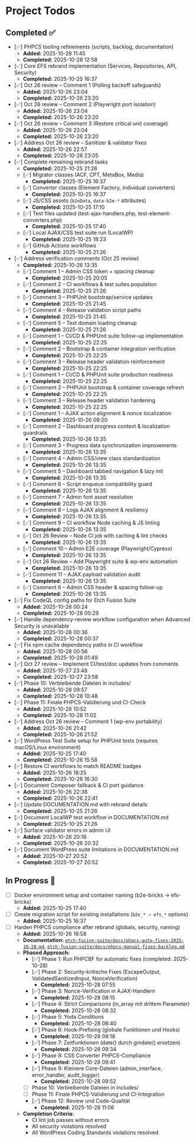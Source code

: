 # Project Todos

## Completed ✅

- [✅] PHPCS tooling refinements (scripts, backlog, documentation)
  - **Added:** 2025-10-28 11:45
  - **Completed:** 2025-10-28 12:58
- [✅] Core EFS rebrand implementation (Services, Repositories, API, Security)
  - **Completed:** 2025-10-25 16:37
- [✅] Oct 26 review – Comment 1 (Polling backoff safeguards)
  - **Added:** 2025-10-26 23:04
  - **Completed:** 2025-10-26 23:20
- [✅] Oct 26 review – Comment 2 (Playwright port isolation)
  - **Added:** 2025-10-26 23:04
  - **Completed:** 2025-10-26 23:20
- [✅] Oct 26 review – Comment 3 (Restore critical unit coverage)
  - **Added:** 2025-10-26 23:04
  - **Completed:** 2025-10-26 23:20
- [✅] Address Oct 26 review – Sanitizer & validator fixes
  - **Added:** 2025-10-26 22:57
  - **Completed:** 2025-10-26 23:05
- [✅] Complete remaining rebrand tasks
  - **Completed:** 2025-10-25 21:26
  - [✅] Migrator classes (ACF, CPT, MetaBox, Media)
    - **Completed:** 2025-10-25 16:37
  - [✅] Converter classes (Element Factory, individual converters)
    - **Completed:** 2025-10-25 16:37
  - [✅] JS/CSS assets (`b2eData`, `data-b2e-*` attributes)
    - **Completed:** 2025-10-25 17:10
  - [✅] Test files updated (test-ajax-handlers.php, test-element-converters.php)
    - **Completed:** 2025-10-25 17:40
  - [✅] Local AJAX/CSS test suite run (LocalWP)
    - **Completed:** 2025-10-25 18:23
  - [✅] GitHub Actions workflows
    - **Completed:** 2025-10-25 21:26
- [✅] Address verification comments (Oct 25 review)
  - **Completed:** 2025-10-26 13:35
  - [✅] Comment 1 – Admin CSS token + spacing cleanup
    - **Completed:** 2025-10-25 20:05
  - [✅] Comment 2 – CI workflows & test suites population
    - **Completed:** 2025-10-25 21:26
  - [✅] Comment 3 – PHPUnit bootstrap/service updates
    - **Completed:** 2025-10-25 21:45
  - [✅] Comment 4 – Release validation script paths
    - **Completed:** 2025-10-25 21:45
  - [✅] Comment 5 – Text domain loading cleanup
    - **Completed:** 2025-10-25 21:26
  - [✅] Comment 1 – CI/CD & PHPUnit suite follow-up implementation
    - **Completed:** 2025-10-25 22:25
  - [✅] Comment 2 – Bootstrap & container integration verification
    - **Completed:** 2025-10-25 22:25
  - [✅] Comment 3 – Release header validation reinforcement
    - **Completed:** 2025-10-25 22:25
  - [✅] Comment 1 – CI/CD & PHPUnit suite production readiness
    - **Completed:** 2025-10-25 22:25
  - [✅] Comment 2 – PHPUnit bootstrap & container coverage refresh
    - **Completed:** 2025-10-25 22:25
  - [✅] Comment 3 – Release header validation hardening
    - **Completed:** 2025-10-25 22:25
  - [✅] Comment 1 – AJAX action alignment & nonce localization
    - **Completed:** 2025-10-26 09:20
  - [✅] Comment 2 – Dashboard progress context & localization guardrails
    - **Completed:** 2025-10-26 13:35
  - [✅] Comment 3 – Progress data synchronization improvements
    - **Completed:** 2025-10-26 13:35
  - [✅] Comment 4 – Admin CSS/view class standardization
    - **Completed:** 2025-10-26 13:35
  - [✅] Comment 5 – Dashboard tabbed navigation & lazy init
    - **Completed:** 2025-10-26 13:35
  - [✅] Comment 6 – Script enqueue compatibility guard
    - **Completed:** 2025-10-26 13:35
  - [✅] Comment 7 – Admin font asset resolution
    - **Completed:** 2025-10-26 13:35
  - [✅] Comment 8 – Logs AJAX alignment & resiliency
    - **Completed:** 2025-10-26 13:35
  - [✅] Comment 9 – CI workflow Node caching & JS linting
    - **Completed:** 2025-10-26 13:35
  - [✅] Oct 26 Review – Node CI job with caching & lint checks
    - **Completed:** 2025-10-26 13:35
  - [✅] Comment 10 – Admin E2E coverage (Playwright/Cypress)
    - **Completed:** 2025-10-26 13:35
  - [✅] Oct 26 Review – Add Playwright suite & wp-env automation
    - **Completed:** 2025-10-26 13:35
  - [✅] Comment 11 – AJAX payload validation audit
    - **Completed:** 2025-10-26 13:35
  - [✅] Comment 6 – Admin CSS header & spacing follow-up
    - **Completed:** 2025-10-26 13:35
- [✅] Fix CodeQL config paths for Etch Fusion Suite
  - **Added:** 2025-10-28 00:24
  - **Completed:** 2025-10-28 00:29
- [✅] Handle dependency-review workflow configuration when Advanced Security is unavailable
  - **Added:** 2025-10-28 00:36
  - **Completed:** 2025-10-28 00:37
- [✅] Fix npm cache dependency paths in CI workflow
  - **Added:** 2025-10-28 00:56
  - **Completed:** 2025-10-28 01:49
- [✅] Oct 27 review – Implement CI/test/doc updates from comments
  - **Added:** 2025-10-27 23:48
  - **Completed:** 2025-10-27 23:58
- [✅] Phase 10: Verbleibende Dateien in includes/
  - **Added:** 2025-10-28 09:57
  - **Completed:** 2025-10-28 10:48
- [✅] Phase 11: Finale PHPCS-Validierung und CI-Check
  - **Added:** 2025-10-28 10:52
  - **Completed:** 2025-10-28 11:02
- [✅] Address Oct 26 review – Comment 1 (wp-env portability)
  - **Added:** 2025-10-26 21:42
  - **Completed:** 2025-10-26 21:52
- [✅] WordPress Test Suite setup for PHPUnit tests (requires macOS/Linux environment)
  - **Added:** 2025-10-25 17:40
  - **Completed:** 2025-10-26 15:58
- [✅] Restore CI workflows to match README badges
  - **Added:** 2025-10-26 16:25
  - **Completed:** 2025-10-26 16:30
- [✅] Document Composer fallback & CI port guidance
  - **Added:** 2025-10-26 22:38
  - **Completed:** 2025-10-26 22:41
- [✅] Update DOCUMENTATION.md with rebrand details
  - **Completed:** 2025-10-25 21:26
- [✅] Document LocalWP test workflow in DOCUMENTATION.md
  - **Completed:** 2025-10-25 21:26
- [✅] Surface validator errors in admin UI
  - **Added:** 2025-10-26 20:16
  - **Completed:** 2025-10-26 20:32
- [✅] Document WordPress suite limitations in DOCUMENTATION.md
  - **Added:** 2025-10-27 20:52
  - **Completed:** 2025-10-27 20:52

## In Progress 🔄

- [ ] Docker environment setup and container naming (b2e-bricks → efs-bricks)
  - **Added:** 2025-10-25 17:40
- [ ] Create migration script for existing installations (`b2e_* → efs_*` options)
  - **Added:** 2025-10-25 16:37
- [ ] Harden PHPCS compliance after rebrand (globals, security, naming)
  - **Added:** 2025-10-26 16:58
  - **Documentation:** [`etch-fusion-suite/docs/phpcs-auto-fixes-2025-10-28.md`](etch-fusion-suite/docs/phpcs-auto-fixes-2025-10-28.md), [`etch-fusion-suite/docs/phpcs-manual-fixes-backlog.md`](etch-fusion-suite/docs/phpcs-manual-fixes-backlog.md)
  - **Phased Approach:**
    - [✅] Phase 1: Run PHPCBF for automatic fixes (completed: 2025-10-28)
    - [✅] Phase 2: Security-kritische Fixes (EscapeOutput, ValidatedSanitizedInput, NonceVerification)
      - **Completed:** 2025-10-28 07:55
    - [✅] Phase 3: Nonce-Verification in AJAX-Handlern
      - **Completed:** 2025-10-28 08:15
    - [✅] Phase 4: Strict Comparisons (in_array mit drittem Parameter)
      - **Completed:** 2025-10-28 08:32
    - [✅] Phase 5: Yoda Conditions
      - **Completed:** 2025-10-28 08:40
    - [✅] Phase 6: Hook-Prefixing (globale Funktionen und Hooks)
      - **Completed:** 2025-10-28 09:18
    - [✅] Phase 7: Zeitfunktionen (date() durch gmdate() ersetzen)
      - **Completed:** 2025-10-28 09:34
    - [✅] Phase 8: CSS Converter PHPCS-Compliance
      - **Completed:** 2025-10-28 09:41
    - [✅] Phase 9: Kleinere Core-Dateien (admin_interface, error_handler, audit_logger)
      - **Completed:** 2025-10-28 09:52
    - [ ] Phase 10: Verbleibende Dateien in includes/
    - [ ] Phase 11: Finale PHPCS-Validierung und CI-Integration
    - [✅] Phase 12: Review und Code-Qualität
      - **Completed:** 2025-10-28 11:06
  - **Completion Criteria:**
    - CI lint job passes without errors
    - All security violations resolved
    - All WordPress Coding Standards violations resolved
